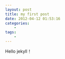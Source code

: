 ```yaml
--- 
layout: post
title: my first post
date: 2012-04-12 01:53:16
categories:
    - 
tags:
    -
---
```

Hello jekyll！